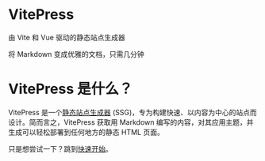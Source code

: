 <!-- 
<meta http-equiv="refresh" content="0; url=/md"> -->

# VitePress

由 Vite 和 Vue 驱动的静态站点生成器

将 Markdown 变成优雅的文档，只需几分钟

# VitePress 是什么？[](https://vitepress.dev/zh/guide/what-is-vitepress#what-is-vitepress)

VitePress 是一个[静态站点生成器](https://en.wikipedia.org/wiki/Static_site_generator) (SSG)，专为构建快速、以内容为中心的站点而设计。简而言之，VitePress 获取用 Markdown 编写的内容，对其应用主题，并生成可以轻松部署到任何地方的静态 HTML 页面。

只是想尝试一下？跳到[快速开始](https://vitepress.dev/zh/guide/getting-started)。
